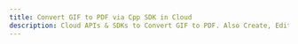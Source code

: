 ---title: Convert GIF to PDF via Cpp SDK in Clouddescription: Cloud APIs & SDKs to Convert GIF to PDF. Also Create, Edit & Render Microsoft Word & OpenOffice documents in the Cloud.---